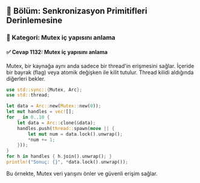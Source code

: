 ## 📘 Bölüm: Senkronizasyon Primitifleri Derinlemesine
### 🔹 Kategori: Mutex iç yapısını anlama
#### ✅ Cevap 1132: Mutex iç yapısını anlama

Mutex, bir kaynağa aynı anda sadece bir thread'in erişmesini sağlar. İçeride bir bayrak (flag) veya atomik değişken ile kilit tutulur. Thread kilidi aldığında diğerleri bekler.

```rust
use std::sync::{Mutex, Arc};
use std::thread;

let data = Arc::new(Mutex::new(0));
let mut handles = vec![];
for _ in 0..10 {
    let data = Arc::clone(&data);
    handles.push(thread::spawn(move || {
        let mut num = data.lock().unwrap();
        *num += 1;
    }));
}
for h in handles { h.join().unwrap(); }
println!("Sonuç: {}", *data.lock().unwrap());
```
Bu örnekte, Mutex veri yarışını önler ve güvenli erişim sağlar.
